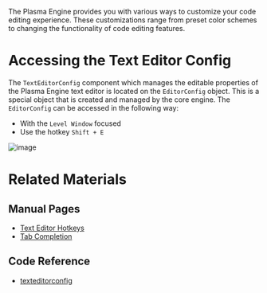 The Plasma Engine provides you with various ways to customize your code editing experience. These customizations range from preset color schemes to changing the functionality of code editing features.

 # Accessing the Text Editor Config
The `TextEditorConfig` component which manages the editable properties of the Plasma Engine text editor is located on the `EditorConfig` object. This is a special object that is created and managed by the core engine. The `EditorConfig` can be accessed in the following way:

 - With the `Level Window` focused
  - Use the hotkey `Shift + E`



![image](https://media.githubusercontent.com/media/dragonCASTjosh/ZeroFiles/master/doc_files/47407.png)


 # Related Materials
 ## Manual Pages
- [Text Editor Hotkeys](https://github.com/PlasmaEngine/PlasmaDocs/blob/master/plasma_editor_documentation/plasmamanual/editor/texteditor/texteditorhotkeys.markdown)
- [Tab Completion](https://github.com/PlasmaEngine/PlasmaDocs/blob/master/plasma_editor_documentation/plasmamanual/editor/texteditor/tab_completion.markdown)

 ## Code Reference
- [texteditorconfig](https://github.com/PlasmaEngine/PlasmaDocs/blob/master/code_reference/class_reference/texteditorconfig.markdown) 
 

 